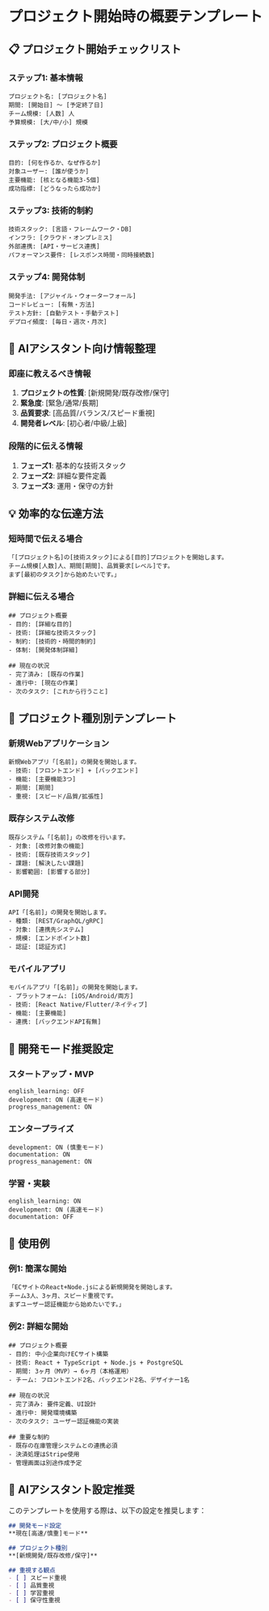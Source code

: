 # プロジェクト開始時の概要テンプレート

## 📋 プロジェクト開始チェックリスト

### ステップ1: 基本情報
```
プロジェクト名: [プロジェクト名]
期間: [開始日] ～ [予定終了日]
チーム規模: [人数] 人
予算規模: [大/中/小] 規模
```

### ステップ2: プロジェクト概要
```
目的: [何を作るか、なぜ作るか]
対象ユーザー: [誰が使うか]
主要機能: [核となる機能3-5個]
成功指標: [どうなったら成功か]
```

### ステップ3: 技術的制約
```
技術スタック: [言語・フレームワーク・DB]
インフラ: [クラウド・オンプレミス]
外部連携: [API・サービス連携]
パフォーマンス要件: [レスポンス時間・同時接続数]
```

### ステップ4: 開発体制
```
開発手法: [アジャイル・ウォーターフォール]
コードレビュー: [有無・方法]
テスト方針: [自動テスト・手動テスト]
デプロイ頻度: [毎日・週次・月次]
```

## 🎯 AIアシスタント向け情報整理

### 即座に教えるべき情報
1. **プロジェクトの性質**: [新規開発/既存改修/保守]
2. **緊急度**: [緊急/通常/長期]
3. **品質要求**: [高品質/バランス/スピード重視]
4. **開発者レベル**: [初心者/中級/上級]

### 段階的に伝える情報
1. **フェーズ1**: 基本的な技術スタック
2. **フェーズ2**: 詳細な要件定義
3. **フェーズ3**: 運用・保守の方針

## 💡 効率的な伝達方法

### 短時間で伝える場合
```
「[プロジェクト名]の[技術スタック]による[目的]プロジェクトを開始します。
チーム規模[人数]人、期間[期間]、品質要求[レベル]です。
まず[最初のタスク]から始めたいです。」
```

### 詳細に伝える場合
```
## プロジェクト概要
- 目的: [詳細な目的]
- 技術: [詳細な技術スタック]
- 制約: [技術的・時間的制約]
- 体制: [開発体制詳細]

## 現在の状況
- 完了済み: [既存の作業]
- 進行中: [現在の作業]
- 次のタスク: [これから行うこと]
```

## 🔧 プロジェクト種別別テンプレート

### 新規Webアプリケーション
```
新規Webアプリ「[名前]」の開発を開始します。
- 技術: [フロントエンド] + [バックエンド]
- 機能: [主要機能3つ]
- 期間: [期間]
- 重視: [スピード/品質/拡張性]
```

### 既存システム改修
```
既存システム「[名前]」の改修を行います。
- 対象: [改修対象の機能]
- 技術: [既存技術スタック]
- 課題: [解決したい課題]
- 影響範囲: [影響する部分]
```

### API開発
```
API「[名前]」の開発を開始します。
- 種類: [REST/GraphQL/gRPC]
- 対象: [連携先システム]
- 規模: [エンドポイント数]
- 認証: [認証方式]
```

### モバイルアプリ
```
モバイルアプリ「[名前]」の開発を開始します。
- プラットフォーム: [iOS/Android/両方]
- 技術: [React Native/Flutter/ネイティブ]
- 機能: [主要機能]
- 連携: [バックエンドAPI有無]
```

## 🚀 開発モード推奨設定

### スタートアップ・MVP
```
english_learning: OFF
development: ON (高速モード)
progress_management: ON
```

### エンタープライズ
```
development: ON (慎重モード)
documentation: ON
progress_management: ON
```

### 学習・実験
```
english_learning: ON
development: ON (高速モード)
documentation: OFF
```

## 📝 使用例

### 例1: 簡潔な開始
```
「ECサイトのReact+Node.jsによる新規開発を開始します。
チーム3人、3ヶ月、スピード重視です。
まずユーザー認証機能から始めたいです。」
```

### 例2: 詳細な開始
```
## プロジェクト概要
- 目的: 中小企業向けECサイト構築
- 技術: React + TypeScript + Node.js + PostgreSQL
- 期間: 3ヶ月（MVP）→ 6ヶ月（本格運用）
- チーム: フロントエンド2名、バックエンド2名、デザイナー1名

## 現在の状況
- 完了済み: 要件定義、UI設計
- 進行中: 開発環境構築
- 次のタスク: ユーザー認証機能の実装

## 重要な制約
- 既存の在庫管理システムとの連携必須
- 決済処理はStripe使用
- 管理画面は別途作成予定
```

## 🎯 AIアシスタント設定推奨

このテンプレートを使用する際は、以下の設定を推奨します：

```markdown
## 開発モード設定
**現在[高速/慎重]モード**

## プロジェクト種別
**[新規開発/既存改修/保守]**

## 重視する観点
- [ ] スピード重視
- [ ] 品質重視
- [ ] 学習重視
- [ ] 保守性重視
```